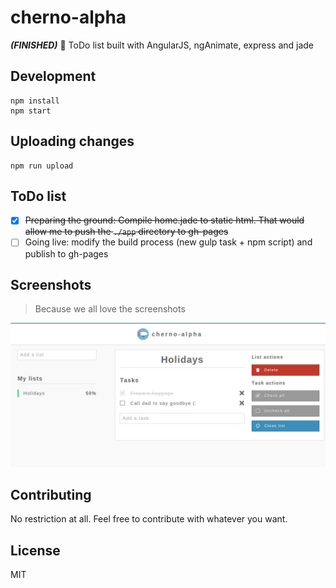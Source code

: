# cherno-alpha

***(FINISHED)*** :elephant: ToDo list built with AngularJS, ngAnimate, express and jade

## Development

```
npm install
npm start
```

## Uploading changes

```
npm run upload
```

## ToDo list

- [X] ~~Preparing the ground: Compile home.jade to static html. That would allow me to push the ```./app``` directory to gh-pages~~
- [ ] Going live: modify the build process (new gulp task + npm script) and publish to gh-pages

## Screenshots

> Because we all love the screenshots

![cherno-alpha](https://raw.githubusercontent.com/durancristhian/cherno-alpha/master/screenshots/cherno-alpha.png)

## Contributing

No restriction at all. Feel free to contribute with whatever you want.

## License

MIT